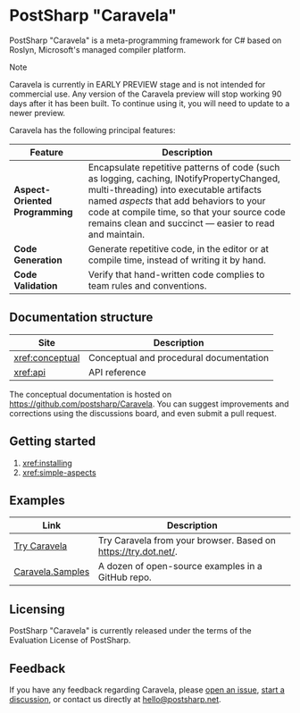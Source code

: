 # PostSharp "Caravela"

PostSharp "Caravela" is a meta-programming framework for C# based on Roslyn, Microsoft's managed compiler platform.

> [!NOTE]
> Caravela is currently in EARLY PREVIEW stage and is not intended for commercial use.
> Any version of the Caravela preview will stop working 90 days after it has been built.
> To continue using it, you will need to update to a newer preview.

Caravela has the following principal features:

| Feature | Description |
|---------|-------------|
| __Aspect-Oriented Programming__ | Encapsulate repetitive patterns of code (such as logging, caching, INotifyPropertyChanged, multi-threading) into executable artifacts named _aspects_ that add behaviors to your code at compile time, so that your source code remains clean and succinct &mdash; easier to read and maintain.
| __Code Generation__             | Generate repetitive code, in the editor or at compile time, instead of writing it by hand.
| __Code Validation__             | Verify that hand-written code complies to team rules and conventions.

## Documentation structure

| Site | Description |
|------|-------------|
| <xref:conceptual> | Conceptual and procedural documentation |
| <xref:api> | API reference |

The conceptual documentation is hosted on https://github.com/postsharp/Caravela. You can suggest improvements and corrections using the discussions board, and even submit a pull request.


## Getting started

1. <xref:installing>
2. <xref:simple-aspects>

## Examples

| Link                                                              | Description |
|-------------------------------------------------------------------|------------------------
| [Try Caravela](https://try.postsharp.net) | Try Caravela from your browser. Based on https://try.dot.net/. |
| [Caravela.Samples](https://github.com/postsharp/Caravela.Samples) | A dozen of open-source examples in a GitHub repo. |


## Licensing

PostSharp "Caravela" is currently released under the terms of the Evaluation License of PostSharp.

## Feedback

If you have any feedback regarding Caravela, please [open an issue](https://github.com/postsharp/Caravela/issues/new),
 [start a discussion](https://github.com/postsharp/Caravela/discussions/new), or contact us directly at hello@postsharp.net.

